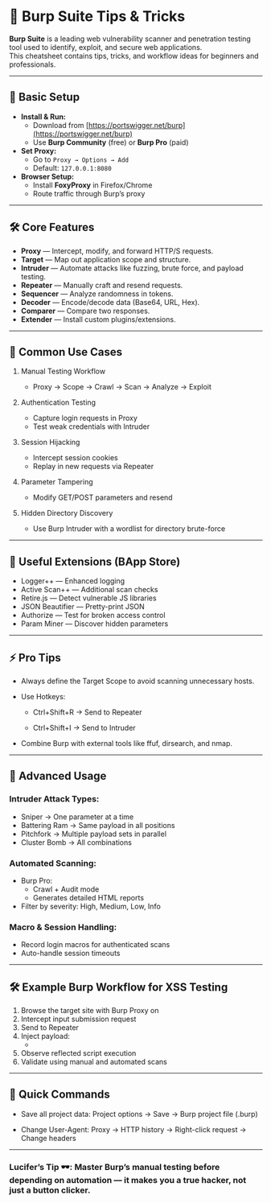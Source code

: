 # 🐞 Burp Suite Tips & Tricks

**Burp Suite** is a leading web vulnerability scanner and penetration testing tool used to identify, exploit, and secure web applications.  
This cheatsheet contains tips, tricks, and workflow ideas for beginners and professionals.

---

## 🚀 Basic Setup

- **Install & Run:**
  - Download from [https://portswigger.net/burp](https://portswigger.net/burp)
  - Use **Burp Community** (free) or **Burp Pro** (paid)
- **Set Proxy:**
  - Go to `Proxy → Options → Add`
  - Default: `127.0.0.1:8080`
- **Browser Setup:**
  - Install **FoxyProxy** in Firefox/Chrome
  - Route traffic through Burp’s proxy

---

## 🛠 Core Features

- **Proxy** — Intercept, modify, and forward HTTP/S requests.
- **Target** — Map out application scope and structure.
- **Intruder** — Automate attacks like fuzzing, brute force, and payload testing.
- **Repeater** — Manually craft and resend requests.
- **Sequencer** — Analyze randomness in tokens.
- **Decoder** — Encode/decode data (Base64, URL, Hex).
- **Comparer** — Compare two responses.
- **Extender** — Install custom plugins/extensions.

---

## 🎯 Common Use Cases


1. Manual Testing Workflow
   - Proxy → Scope → Crawl → Scan → Analyze → Exploit
   
2. Authentication Testing
   - Capture login requests in Proxy
   - Test weak credentials with Intruder

3. Session Hijacking
   - Intercept session cookies
   - Replay in new requests via Repeater

4. Parameter Tampering
   - Modify GET/POST parameters and resend

5. Hidden Directory Discovery
   - Use Burp Intruder with a wordlist for directory brute-force

---

## 📌 Useful Extensions (BApp Store)

- Logger++ — Enhanced logging
- Active Scan++ — Additional scan checks
- Retire.js — Detect vulnerable JS libraries
- JSON Beautifier — Pretty-print JSON
- Authorize — Test for broken access control
- Param Miner — Discover hidden parameters

---

## ⚡ Pro Tips

- Always define the Target Scope to avoid scanning unnecessary hosts.

- Use Hotkeys:

    - Ctrl+Shift+R → Send to Repeater

    - Ctrl+Shift+I → Send to Intruder

- Combine Burp with external tools like ffuf, dirsearch, and nmap.

---

## 🧠 Advanced Usage

### Intruder Attack Types:

  - Sniper → One parameter at a time
  - Battering Ram → Same payload in all positions
   - Pitchfork → Multiple payload sets in parallel
   - Cluster Bomb → All combinations

### Automated Scanning:

   - Burp Pro:
       - Crawl + Audit mode
       - Generates detailed HTML reports
   - Filter by severity: High, Medium, Low, Info

### Macro & Session Handling:

  - Record login macros for authenticated scans
   - Auto-handle session timeouts

---

## 🛠 Example Burp Workflow for XSS Testing

1. Browse the target site with Burp Proxy on
2. Intercept input submission request
3. Send to Repeater
4. Inject payload:
   - <script>alert('XSS')</script>
5. Observe reflected script execution
6. Validate using manual and automated scans

---

## 📌 Quick Commands

- Save all project data:
  Project options → Save → Burp project file (.burp)

- Change User-Agent:
  Proxy → HTTP history → Right-click request → Change headers

---

  ### Lucifer’s Tip 🕶️: Master Burp’s manual testing before depending on automation — it makes you a true hacker, not just a button clicker.
